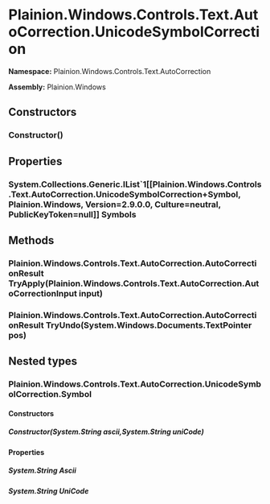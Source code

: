 
# Plainion.Windows.Controls.Text.AutoCorrection.UnicodeSymbolCorrection

**Namespace:** Plainion.Windows.Controls.Text.AutoCorrection

**Assembly:** Plainion.Windows


## Constructors

### Constructor()


## Properties

### System.Collections.Generic.IList`1[[Plainion.Windows.Controls.Text.AutoCorrection.UnicodeSymbolCorrection+Symbol, Plainion.Windows, Version=2.9.0.0, Culture=neutral, PublicKeyToken=null]] Symbols


## Methods

### Plainion.Windows.Controls.Text.AutoCorrection.AutoCorrectionResult TryApply(Plainion.Windows.Controls.Text.AutoCorrection.AutoCorrectionInput input)

### Plainion.Windows.Controls.Text.AutoCorrection.AutoCorrectionResult TryUndo(System.Windows.Documents.TextPointer pos)


## Nested types

### Plainion.Windows.Controls.Text.AutoCorrection.UnicodeSymbolCorrection.Symbol


#### Constructors

##### Constructor(System.String ascii,System.String uniCode)


#### Properties

##### System.String Ascii

##### System.String UniCode

